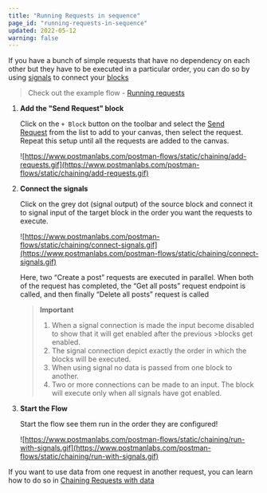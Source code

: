 ```yaml
---
title: "Running Requests in sequence"
page_id: "running-requests-in-sequence"
updated: 2022-05-12
warning: false
---
```


If you have a bunch of simple requests that have no dependency on each other but they have to be executed in a particular order, you can do so by using [signals](../core-concepts/signals.md) to connect your [blocks](../core-concepts/blocks.md)

> Check out the example flow - [Running requests](https://www.postman.com/postman/workspace/example-flows/flow/6267f9315d367a64e7ba06e5)

1. **Add the "Send Request" block**

   Click on the `+ Block` button on the toolbar and select the [Send Request](https://www.postmanlabs.com/postman-flows/blocks/send-request/) from the list to add to your canvas, then select the request. Repeat this setup until all the requests are added to the canvas.

   ![https://www.postmanlabs.com/postman-flows/static/chaining/add-requests.gif](https://www.postmanlabs.com/postman-flows/static/chaining/add-requests.gif)

2. **Connect the signals**

   Click on the grey dot (signal output) of the source block and connect it to signal input of the target block in the order you want the requests to execute.

   ![https://www.postmanlabs.com/postman-flows/static/chaining/connect-signals.gif](https://www.postmanlabs.com/postman-flows/static/chaining/connect-signals.gif)

   Here, two “Create a post” requests are executed in parallel. When both of the request has completed, the “Get all posts” request endpoint is called, and then finally “Delete all posts” request is called

   > **Important**
   >
   > 1. When a signal connection is made the input become disabled to show that it will get enabled after the previous >blocks get enabled.
   > 2. The signal connection depict exactly the order in which the blocks will be executed.
   > 3. When using signal no data is passed from one block to another.
   > 4. Two or more connections can be made to an input. The block will execute only when all signals have got enabled.

3. **Start the Flow**

   Start the flow see them run in the order they are configured!

   ![https://www.postmanlabs.com/postman-flows/static/chaining/run-with-signals.gif](https://www.postmanlabs.com/postman-flows/static/chaining/run-with-signals.gif)

If you want to use data from one request in another request, you can learn how to do so in [Chaining Requests with data](https://www.notion.so/Chaining-requests-with-data-91241cd9a6014bba9a437f96ec9d77f8)
